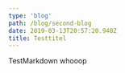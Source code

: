 ```yaml
---
type: 'blog'
path: /blog/second-blog
date: 2019-03-13T20:57:20.940Z
title: Testtitel
---
```


TestMarkdown whooop
